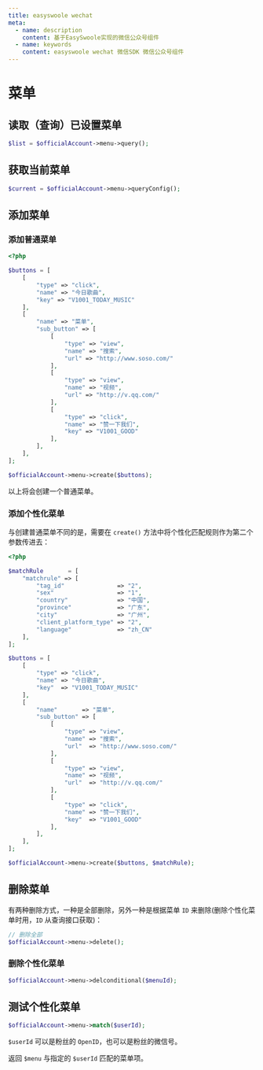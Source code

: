 ```yaml
---
title: easyswoole wechat
meta:
  - name: description
    content: 基于EasySwoole实现的微信公众号组件
  - name: keywords
    content: easyswoole wechat 微信SDK 微信公众号组件
---
```



# 菜单

## 读取（查询）已设置菜单

```php
$list = $officialAccount->menu->query();
```

## 获取当前菜单

```php
$current = $officialAccount->menu->queryConfig();
```

## 添加菜单

### 添加普通菜单

```php
<?php

$buttons = [
    [
        "type" => "click",
        "name" => "今日歌曲",
        "key" => "V1001_TODAY_MUSIC"
    ],
    [
        "name" => "菜单",
        "sub_button" => [
            [
                "type" => "view",
                "name" => "搜索",
                "url" => "http://www.soso.com/"
            ],
            [
                "type" => "view",
                "name" => "视频",
                "url" => "http://v.qq.com/"
            ],
            [
                "type" => "click",
                "name" => "赞一下我们",
                "key" => "V1001_GOOD"
            ],
        ],
    ],
];

$officialAccount->menu->create($buttons);
```

以上将会创建一个普通菜单。

### 添加个性化菜单

与创建普通菜单不同的是，需要在 `create()` 方法中将个性化匹配规则作为第二个参数传进去：

```php
<?php

$matchRule       = [
    "matchrule" => [
        "tag_id"               => "2",
        "sex"                  => "1",
        "country"              => "中国",
        "province"             => "广东",
        "city"                 => "广州",
        "client_platform_type" => "2",
        "language"             => "zh_CN"
    ],
];

$buttons = [
    [
        "type" => "click",
        "name" => "今日歌曲",
        "key"  => "V1001_TODAY_MUSIC"
    ],
    [
        "name"       => "菜单",
        "sub_button" => [
            [
                "type" => "view",
                "name" => "搜索",
                "url"  => "http://www.soso.com/"
            ],
            [
                "type" => "view",
                "name" => "视频",
                "url"  => "http://v.qq.com/"
            ],
            [
                "type" => "click",
                "name" => "赞一下我们",
                "key"  => "V1001_GOOD"
            ],
        ],
    ],
];

$officialAccount->menu->create($buttons, $matchRule);
```

## 删除菜单

有两种删除方式，一种是全部删除，另外一种是根据菜单 `ID` 来删除(删除个性化菜单时用，`ID` 从查询接口获取)：

```php
// 删除全部
$officialAccount->menu->delete();
```

### 删除个性化菜单

```php
$officialAccount->menu->delconditional($menuId);
```

## 测试个性化菜单

```php
$officialAccount->menu->match($userId);
```

`$userId` 可以是粉丝的 `OpenID`，也可以是粉丝的微信号。

返回 `$menu` 与指定的 `$userId` 匹配的菜单项。
